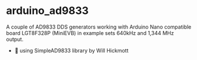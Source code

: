 # arduino_ad9833
A couple of AD9833 DDS generators working with Arduino Nano compatible board LGT8F328P (MiniEVB)
in example sets 640kHz and 1,344 MHz output.

- 👀 using SimpleAD9833 library by Will Hickmott
